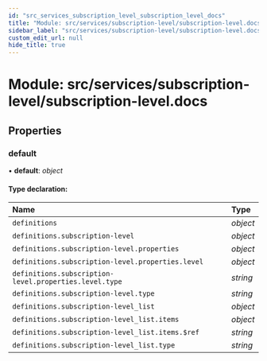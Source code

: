```yaml
---
id: "src_services_subscription_level_subscription_level_docs"
title: "Module: src/services/subscription-level/subscription-level.docs"
sidebar_label: "src/services/subscription-level/subscription-level.docs"
custom_edit_url: null
hide_title: true
---
```


# Module: src/services/subscription-level/subscription-level.docs

## Properties

### default

• **default**: *object*

#### Type declaration:

Name | Type |
:------ | :------ |
`definitions` | *object* |
`definitions.subscription-level` | *object* |
`definitions.subscription-level.properties` | *object* |
`definitions.subscription-level.properties.level` | *object* |
`definitions.subscription-level.properties.level.type` | *string* |
`definitions.subscription-level.type` | *string* |
`definitions.subscription-level_list` | *object* |
`definitions.subscription-level_list.items` | *object* |
`definitions.subscription-level_list.items.$ref` | *string* |
`definitions.subscription-level_list.type` | *string* |
